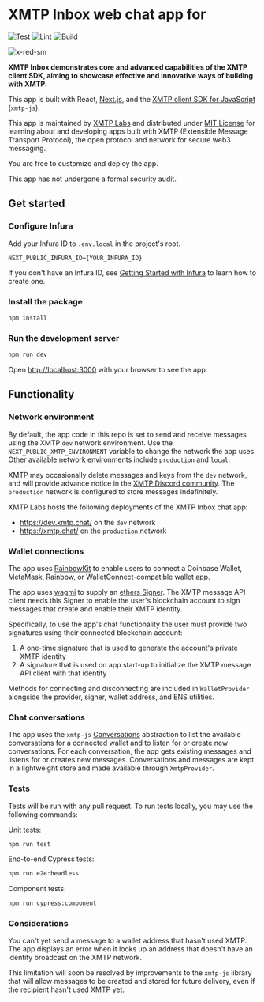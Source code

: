 # XMTP Inbox web chat app for

![Test](https://github.com/xmtp-labs/xmtp-inbox-web/actions/workflows/test.yml/badge.svg)
![Lint](https://github.com/xmtp-labs/xmtp-inbox-web/actions/workflows/lint.yml/badge.svg)
![Build](https://github.com/xmtp-labs/xmtp-inbox-web/actions/workflows/build.yml/badge.svg)

![x-red-sm](https://user-images.githubusercontent.com/510695/163488403-1fb37e86-c673-4b48-954e-8460ae4d4b05.png)

**XMTP Inbox demonstrates core and advanced capabilities of the XMTP client SDK, aiming to showcase effective and innovative ways of building with XMTP.**

This app is built with React, [Next.js](https://nextjs.org/), and the [XMTP client SDK for JavaScript](https://github.com/xmtp/xmtp-js) (`xmtp-js`).

This app is maintained by [XMTP Labs](https://xmtplabs.com) and distributed under [MIT License](./LICENSE) for learning about and developing apps built with XMTP (Extensible Message Transport Protocol), the open protocol and network for secure web3 messaging.

You are free to customize and deploy the app.

This app has not undergone a formal security audit.


## Get started


### Configure Infura

Add your Infura ID to `.env.local` in the project's root.

```
NEXT_PUBLIC_INFURA_ID={YOUR_INFURA_ID}
```

If you don't have an Infura ID, see [Getting Started with Infura](https://blog.infura.io/getting-started-with-infura-28e41844cc89/) to learn how to create one.


### Install the package

```bash
npm install
```

### Run the development server

```bash
npm run dev
```

Open [http://localhost:3000](http://localhost:3000) with your browser to see the app.


## Functionality


### Network environment

By default, the app code in this repo is set to send and receive messages using the XMTP `dev` network environment. Use the `NEXT_PUBLIC_XMTP_ENVIRONMENT` variable to change the network the app uses. Other available network environments include `production` and `local`.

XMTP may occasionally delete messages and keys from the `dev` network, and will provide advance notice in the [XMTP Discord community](https://discord.gg/xmtp). The `production` network is configured to store messages indefinitely.

XMTP Labs hosts the following deployments of the XMTP Inbox chat app:

- https://dev.xmtp.chat/ on the `dev` network
- https://xmtp.chat/ on the `production` network


### Wallet connections

The app uses [RainbowKit](https://www.rainbowkit.com/) to enable users to connect a Coinbase Wallet, MetaMask, Rainbow, or WalletConnect-compatible wallet app.

The app uses [wagmi](https://wagmi.sh/) to supply an [ethers Signer](https://docs.ethers.org/v5/api/signer/). The XMTP message API client needs this Signer to enable the user's blockchain account to sign messages that create and enable their XMTP identity.

Specifically, to use the app's chat functionality the user must provide two signatures using their connected blockchain account:

1. A one-time signature that is used to generate the account's private XMTP identity
2. A signature that is used on app start-up to initialize the XMTP message API client with that identity

Methods for connecting and disconnecting are included in `WalletProvider` alongside the provider, signer, wallet address, and ENS utilities.


### Chat conversations

The app uses the `xmtp-js` [Conversations](https://github.com/xmtp/xmtp-js#conversations) abstraction to list the available conversations for a connected wallet and to listen for or create new conversations. For each conversation, the app gets existing messages and listens for or creates new messages. Conversations and messages are kept in a lightweight store and made available through `XmtpProvider`.


### Tests

Tests will be run with any pull request. To run tests locally, you may use the following commands:

Unit tests:

```bash
npm run test
```

End-to-end Cypress tests:

```bash
npm run e2e:headless
```

Component tests:

```bash
npm run cypress:component
```


### Considerations

You can't yet send a message to a wallet address that hasn't used XMTP. The app displays an error when it looks up an address that doesn't have an identity broadcast on the XMTP network.

This limitation will soon be resolved by improvements to the `xmtp-js` library that will allow messages to be created and stored for future delivery, even if the recipient hasn't used XMTP yet.
